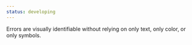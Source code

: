 ```yaml
---
status: developing
---
```


Errors are visually identifiable without relying on only text, only color, or only symbols.

